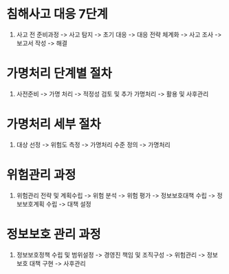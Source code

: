 # 침해사고 대응 7단계

1. 사고 전 준비과정 -> 사고 탐지 -> 초기 대응 -> 대응 전략 체계화 -> 사고 조사 -> 보고서 작성 -> 해결

# 가명처리 단계별 절차

1. 사전준비 -> 가명 처리 -> 적정성 검토 및 추가 가명처리 -> 활용 및 사후관리

# 가명처리 세부 절차

1. 대상 선정 -> 위험도 측정 -> 가명처리 수준 정의 -> 가명처리

# 위험관리 과정

1. 위험관리 전략 및 계획수립 -> 위험 분석 -> 위험 평가 -> 정보보호대책 수립 -> 정보보호계획 수립 -> 대책 설정

# 정보보호 관리 과정

1. 정보보호정책 수립 및 범위설정 -> 경영진 책임 및 조직구성 -> 위험관리 -> 정보보호 대책 구현 -> 사후관리
